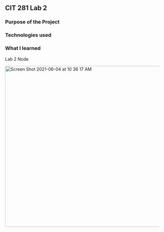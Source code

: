 ## CIT 281 Lab 2

### Purpose of the Project

### Technologies used

### What I learned

Lab 2 Node 

<img width="526" alt="Screen Shot 2021-06-04 at 10 36 17 AM" src="https://user-images.githubusercontent.com/84147507/120841803-d1896580-c520-11eb-9f6b-5a94fc63e165.png">
